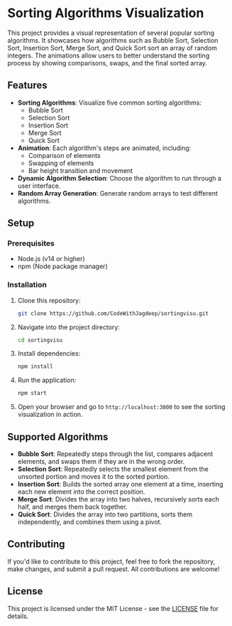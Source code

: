 # Sorting Algorithms Visualization

This project provides a visual representation of several popular sorting algorithms. It showcases how algorithms such as Bubble Sort, Selection Sort, Insertion Sort, Merge Sort, and Quick Sort sort an array of random integers. The animations allow users to better understand the sorting process by showing comparisons, swaps, and the final sorted array.

## Features

- **Sorting Algorithms**: Visualize five common sorting algorithms:
  - Bubble Sort
  - Selection Sort
  - Insertion Sort
  - Merge Sort
  - Quick Sort
- **Animation**: Each algorithm's steps are animated, including:
  - Comparison of elements
  - Swapping of elements
  - Bar height transition and movement
- **Dynamic Algorithm Selection**: Choose the algorithm to run through a user interface.
- **Random Array Generation**: Generate random arrays to test different algorithms.
  
## Setup

### Prerequisites

- Node.js (v14 or higher)
- npm (Node package manager)

### Installation

1. Clone this repository:
   ```bash
   git clone https://github.com/CodeWithJagdeep/sortingvisu.git
   ```

2. Navigate into the project directory:
   ```bash
   cd sortingvisu
   ```

3. Install dependencies:
   ```bash
   npm install
   ```

4. Run the application:
   ```bash
   npm start
   ```

5. Open your browser and go to `http://localhost:3000` to see the sorting visualization in action.

## Supported Algorithms

- **Bubble Sort**: Repeatedly steps through the list, compares adjacent elements, and swaps them if they are in the wrong order.
- **Selection Sort**: Repeatedly selects the smallest element from the unsorted portion and moves it to the sorted portion.
- **Insertion Sort**: Builds the sorted array one element at a time, inserting each new element into the correct position.
- **Merge Sort**: Divides the array into two halves, recursively sorts each half, and merges them back together.
- **Quick Sort**: Divides the array into two partitions, sorts them independently, and combines them using a pivot.

## Contributing

If you'd like to contribute to this project, feel free to fork the repository, make changes, and submit a pull request. All contributions are welcome!

## License

This project is licensed under the MIT License - see the [LICENSE](LICENSE) file for details.
